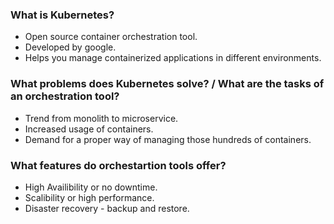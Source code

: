 ### What is Kubernetes?

- Open source container orchestration tool.
- Developed by google.
- Helps you manage containerized applications in different environments.

### What problems does Kubernetes solve? / What are the tasks of an orchestration tool?

- Trend from monolith to microservice.
- Increased usage of containers.
- Demand for a proper way of managing those hundreds of containers.

### What features do orchestartion tools offer?

- High Availibility or no downtime.
- Scalibility or high performance.
- Disaster recovery - backup and restore.
